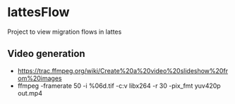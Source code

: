 # lattesFlow

Project to view migration flows in lattes

## Video generation

- https://trac.ffmpeg.org/wiki/Create%20a%20video%20slideshow%20from%20images
- ffmpeg -framerate 50 -i %06d.tif -c:v libx264 -r 30 -pix_fmt yuv420p out.mp4
